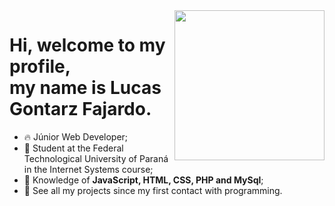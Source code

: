 <img align="right" height="240em" src="https://github.com/lucasgfaj/lucasgfaj/assets/126976619/c9f640f0-d8ab-4163-bb1b-468807ac0252"/>
<h1 align="left">Hi, welcome to my profile,<br> my name is Lucas Gontarz Fajardo.</h1>

- 🔥 Júnior Web Developer;
- 📒 Student at the Federal Technological University of Paraná in the Internet Systems course;
- 📂 Knowledge of **JavaScript, HTML, CSS, PHP and MySql**;
- 🌱 See all my projects since my first contact with programming.

